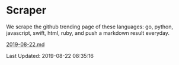 # Scraper

We scrape the github trending page of these languages: go, python, javascript, swift, html, ruby, and push a markdown result everyday.

[2019-08-22.md](https://github.com/henson/Scraper/blob/master/2019-08-22.md)

Last Updated: 2019-08-22 08:35:16